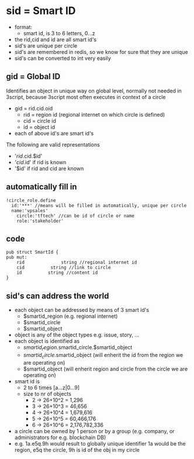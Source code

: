 
# sid = Smart ID

- format:
  - smart id, is 3 to 6 letters, 0...z
- the rid,cid and id are all smart id's
- sid's are unique per circle
- sid's are remembered in redis, so we know for sure that they are unique
- sid's can be converted to int very easily

## gid = Global ID

Identifies an object in unique way on global level, normally not needed in 3script, because 3script most often executes in context of a circle

- gid = rid.cid.oid
  - rid = region id (regional internet on which circle is defined)
  - cid = circle id
  - id = object id
- each of above id's are smart id's


The following are valid representations

- '$rid.$cid.$id'
- '$cid.$id' if rid is known
- '$id' if rid and cid are known

## automatically fill in 

```golang
!circle_role.define
  id:'***' //means will be filled in automatically, unique per circle
  name:'vpsales'      
	circle:'tftech' //can be id of circle or name
	role:'stakeholder' 
```

## code

```golang
pub struct SmartId {
pub mut:
	rid 		     string //regional internet id
	cid          string //link to circle
	id          string //content id
}
```

## sid's can address the world

- each object can be addressed by means of 3 smart id's
    - $smartid_region (e.g. regional internet)
    - $smartid_circle
    - $smartid_object
- object is any of the object types e.g. issue, story, ...
- each object is identified as 
    - $smartid_region.$smartid_circle.$smartid_object
    - $smartid_circle.$smartid_object (will enherit the id from the region we are operating on)
    - $smartid_object  (will enherit region and circle from the circle we are operating on)
- smart id is
    - 2 to 6 times [a...z|0...9]
    - size to nr of objects
        - 2 -> 26+10^2 = 1,296
        - 3 -> 26+10^3 = 46,656
        - 4 -> 26+10^4 = 1,679,616
        - 5 -> 26+10^5 = 60,466,176
        - 6 -> 26+10^6 = 2,176,782,336
- a circle can be owned by 1 person or by a group (e.g. company, or administrators for e.g. blockchain DB)
- e.g. 1a.e5q.9h would result to globally unique identifier 1a would be the region, e5q the circle, 9h is id of the obj in my circle

